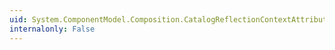 ```yaml
---
uid: System.ComponentModel.Composition.CatalogReflectionContextAttribute.CreateReflectionContext
internalonly: False
---
```

